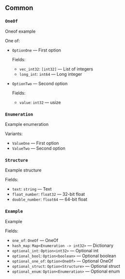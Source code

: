 ## Common

### `OneOf`

Oneof example

One of:

* `OptionOne` &mdash; First option

  Fields:

  + `vec_int32`: `[int32]` &mdash; List of integers
  + `long_int`: `int64` &mdash; Long integer
* `OptionTwo` &mdash; Second option

  Fields:

  + `value`: `int32` &mdash; usize

### `Enumeration`

Example enumeration

Variants:

* `ValueOne` &mdash; First option
* `ValueTwo` &mdash; Second option

### `Structure`

Example structure

Fields:

* `text`: `string` &mdash; Text
* `float_number`: `float32` &mdash; 32-bit float
* `double_number`: `float64` &mdash; 64-bit float

### `Example`

Example

Fields:

* `one_of`: `OneOf` &mdash; OneOf
* `hash_map`: `Map<Enumeration -> int32>` &mdash; Dictionary
* `optional_int`: `Option<int32>` &mdash; Optional int
* `optional_bool`: `Option<boolean>` &mdash; Optional boolean
* `optional_one_of`: `Option<OneOf>` &mdash; Optional OneOf
* `optional_struct`: `Option<Structure>` &mdash; Optional struct
* `optional_enum`: `Option<Enumeration>` &mdash; Optional enum